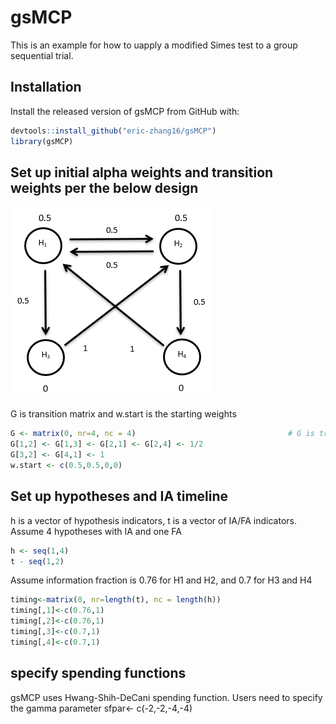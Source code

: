 # gsMCP
This is an example for how to uapply a modified Simes test to a group sequential trial. 

## Installation

Install the released version of gsMCP from GitHub with:

``` r
devtools::install_github("eric-zhang16/gsMCP")
library(gsMCP)
```
## Set up initial alpha weights and transition weights per the below design

![Testing Strategy](https://github.com/eric-zhang16/gsMCP/blob/main/design.PNG?raw=true)

G is transition matrix and w.start is the starting weights
``` r
G <- matrix(0, nr=4, nc = 4)                                  # G is transition matrix
G[1,2] <- G[1,3] <- G[2,1] <- G[2,4] <- 1/2
G[3,2] <- G[4,1] <- 1
w.start <- c(0.5,0.5,0,0)       
```
## Set up hypotheses and IA timeline
h is a vector of hypothesis indicators, t is a vector of IA/FA indicators. Assume 4 hypotheses with IA and one FA
``` r
h <- seq(1,4)
t - seq(1,2)
```
Assume information fraction is 0.76 for H1 and H2, and 0.7 for H3 and H4
``` r
timing<-matrix(0, nr=length(t), nc = length(h))                                                            
timing[,1]<-c(0.76,1)
timing[,2]<-c(0.76,1)
timing[,3]<-c(0.7,1)
timing[,4]<-c(0.7,1)
```
## specify spending functions
gsMCP uses Hwang-Shih-DeCani spending function. Users need to specify the gamma parameter
sfpar<- c(-2,-2,-4,-4)


